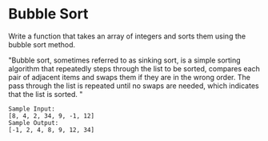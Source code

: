 # Bubble Sort
Write a function that takes an array of integers and sorts them using the bubble sort method.

"Bubble sort, sometimes referred to as sinking sort, is a simple sorting algorithm that repeatedly steps through the list to be sorted, compares each pair of adjacent items and swaps them if they are in the wrong order. The pass through the list is repeated until no swaps are needed, which indicates that the list is sorted. "

```
Sample Input:
[8, 4, 2, 34, 9, -1, 12]
Sample Output:
[-1, 2, 4, 8, 9, 12, 34]
```
